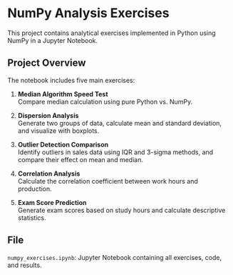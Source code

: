 # NumPy Analysis Exercises

This project contains analytical exercises implemented in Python using NumPy in a Jupyter Notebook.

## Project Overview
The notebook includes five main exercises:

1. **Median Algorithm Speed Test**  
   Compare median calculation using pure Python vs. NumPy.

2. **Dispersion Analysis**  
   Generate two groups of data, calculate mean and standard deviation, and visualize with boxplots.

3. **Outlier Detection Comparison**  
   Identify outliers in sales data using IQR and 3-sigma methods, and compare their effect on mean and median.

4. **Correlation Analysis**  
   Calculate the correlation coefficient between work hours and production.

5. **Exam Score Prediction**  
   Generate exam scores based on study hours and calculate descriptive statistics.

## File
`numpy_exercises.ipynb`: Jupyter Notebook containing all exercises, code, and results.
